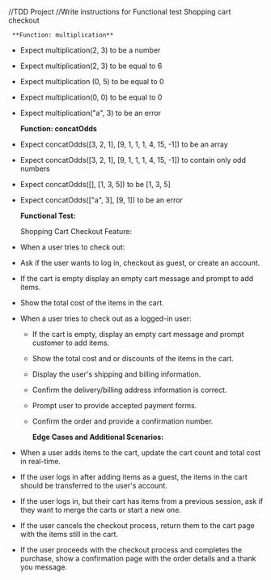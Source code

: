 //TDD Project
//Write instructions for Functional test
Shopping cart checkout

     **Function: multiplication**

- Expect multiplication(2, 3) to be a number
- Expect multiplication(2, 3) to be equal to 6
- Expect multiplication (0, 5) to be equal to 0
- Expect multiplication(0, 0) to be equal to 0
- Expect multiplication("a", 3) to be an error

  **Function: concatOdds**

- Expect concatOdds([3, 2, 1], [9, 1, 1, 1, 4, 15, -1]) to be an array
- Expect concatOdds([3, 2, 1], [9, 1, 1, 1, 4, 15, -1]) to contain only odd numbers
- Expect concatOdds([], [1, 3, 5]) to be [1, 3, 5]
- Expect concatOdds(["a", 3], [9, 1]) to be an error

  **Functional Test:**

  Shopping Cart Checkout Feature:

- When a user tries to check out:
- Ask if the user wants to log in, checkout as guest, or create an account.
- If the cart is empty display an empty cart message and prompt to add items.
- Show the total cost of the items in the cart.

- When a user tries to check out as a logged-in user:

  - If the cart is empty, display an empty cart message and prompt customer to add items.
  - Show the total cost and or discounts of the items in the cart.
  - Display the user's shipping and billing information.
  - Confirm the delivery/billing address information is correct.
  - Prompt user to provide accepted payment forms.
  - Confirm the order and provide a confirmation number.

    **Edge Cases and Additional Scenarios:**

- When a user adds items to the cart, update the cart count and total cost in real-time.
- If the user logs in after adding items as a guest, the items in the cart should be transferred to the user's account.
- If the user logs in, but their cart has items from a previous session, ask if they want to merge the carts or start a new one.
- If the user cancels the checkout process, return them to the cart page with the items still in the cart.
- If the user proceeds with the checkout process and completes the purchase, show a confirmation page with the order details and a thank you message.
